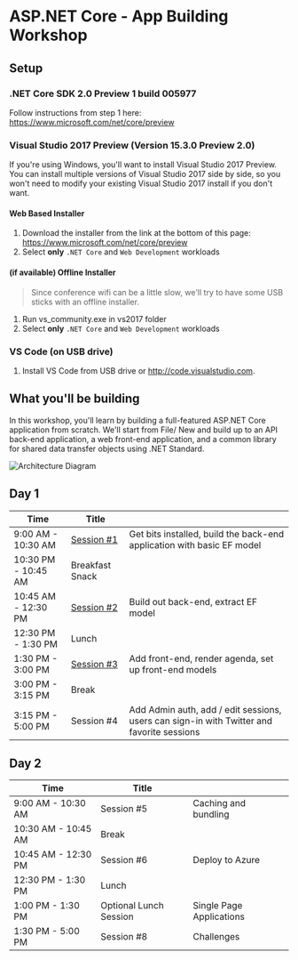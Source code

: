 # ASP.NET Core - App Building Workshop

## Setup

### .NET Core SDK 2.0 Preview 1 build 005977
Follow instructions from step 1 here: https://www.microsoft.com/net/core/preview

### Visual Studio 2017 Preview (Version 15.3.0 Preview 2.0)
If you're using Windows, you'll want to install Visual Studio 2017 Preview. You can install multiple versions of Visual Studio 2017 side by side, so you won't need to modify your existing Visual Studio 2017 install if you don't want.

#### Web Based Installer
1. Download the installer from the link at the bottom of this page: https://www.microsoft.com/net/core/preview
1. Select **only** `.NET Core` and `Web Development` workloads

#### (if available) Offline Installer
> Since conference wifi can be a little slow, we'll try to have some USB sticks with an offline installer.
1. Run vs_community.exe in vs2017 folder
1. Select **only** `.NET Core` and `Web Development` workloads

### VS Code (on USB drive)
1. Install VS Code from USB drive or http://code.visualstudio.com.

## What you'll be building
In this workshop, you'll learn by building a full-featured ASP.NET Core application from scratch. We'll start from File/ New and build up to an API back-end application, a web front-end application, and a common library for shared data transfer objects using .NET Standard.

![Architecture Diagram](https://rawgit.com/jongalloway/aspnetcore-app-workshop/master/docs/architecture-diagram.svg)

## Day 1
| Time | Title |  |
| ---- | ----- | ---- |
| 9:00 AM - 10:30 AM | [Session #1](/docs/1.%20Create%20BackEnd%20API%20project.md) | Get bits installed, build the back-end application with basic EF model |
| 10:30 PM - 10:45 AM | Breakfast Snack | |
| 10:45 AM - 12:30 PM | [Session #2](/docs/2.%20Build%20out%20BackEnd%20and%20Refactor.md) | Build out back-end, extract EF model |  |
| 12:30 PM - 1:30 PM | Lunch | |
| 1:30 PM - 3:00 PM | [Session #3](/docs/3.%20Add%20front-end%2C%20render%20agenda%2C%20set%20up%20front-end%20models.md) | Add front-end, render agenda, set up front-end models |
| 3:00 PM - 3:15 PM | Break | |
| 3:15 PM - 5:00 PM | Session #4 | Add Admin auth, add / edit sessions, users can sign-in with Twitter and favorite sessions |

## Day 2
| Time | Title |  |
| ---- | ----- | ---- |
| 9:00 AM - 10:30 AM | Session #5 | Caching and bundling |
| 10:30 AM - 10:45 AM | Break | |
| 10:45 AM - 12:30 PM | Session #6 | Deploy to Azure |
| 12:30 PM - 1:30 PM | Lunch | |
| 1:00 PM - 1:30 PM | Optional Lunch Session | Single Page Applications | Jon |
| 1:30 PM - 5:00 PM | Session #8 | Challenges |

